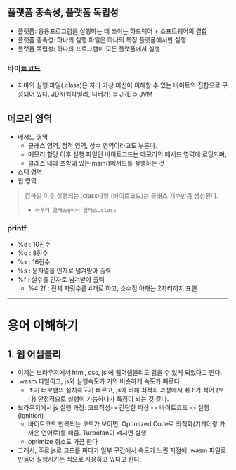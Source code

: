 ## 플랫폼 종속성, 플랫폼 독립성
- 플랫폼: 응용프로그램을 실행하는 데 쓰이는 하드웨어 + 소프트웨어의 결합
- 플랫폼 종속성: 하나의 실행 파일은 하나의 특정 플랫폼에서만 실행
- 플랫폼 독립성: 하나의 프로그램이 모든 플랫폼에서 실행

### 바이트코드
- 자바의 실행 파일(.class)은 자바 가상 머신이 이해할 수 있는 바이트의 집합으로 구성되어 있다.
  JDK(컴파일러, 디버거) ⊃ JRE ⊃ JVM

## 메모리 영역
- 메서드 영역
  - 클래스 영역, 정적 영역, 상수 영역이라고도 부른다.
  - 메모리 할당 이후 실행 파일인 바이트코드는 메모리의 메서드 영역에 로딩되며,
  - 클래스 내에 포함돼 있는 main()메서드를 실행하는 것 
- 스택 영역
- 힙 영역

> 컴파일 이후 실행되는 .class파일 (바이트코드)는 클래스 개수만큼 생성된다.
> - `아우터 클래스$이너 클래스.class`

### printf
- %d : 10진수
- %o : 8진수
- %x : 16진수
- %s : 문자열을 인자로 넘겨받아 출력
- %f : 실수를 인자로 넘겨받아 출력
  - %4.2f : 전체 자릿수를 4개로 하고, 소수점 아래는 2자리까지 표현
 
---

# 용어 이해하기
## 1. 웹 어셈블리
- 이제는 브라우저에서 html, css, js 에 웹어셈블리도 읽을 수 있게 되었다고 한다.
- .wasm 파일이고, js와 실행속도가 거의 비슷하게 속도가 빠르다.
  - 초기 터보팬의 설치속도가 빠르고, js에 비해 최적화 과정에서 취소가 적어 (보다) 안정적으로 실행이 가능하다가 특징이 되는 것 같다.
- 브라우저에서 js 실행 과정: 코드작성-> 간단한 파싱 -> 바이트코드 -> 실행 (Ignition)
  - 바이트코드 반복되는 코드가 보이면, Optimized Code로 최적화(기계어랑 가까운 언어로)를 해줌. Turbofan이 켜지면 실행
  - optimize 취소도 가끔 한다
- 그래서, 주로 js로 코드를 짜다가 일부 구간에서 속도가 느린 지점에 .wasm 파일로 만들어 실행시키는 식으로 사용하고 있다고 한다.



